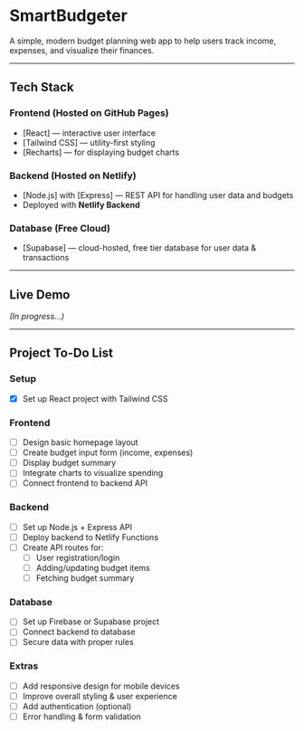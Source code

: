 # SmartBudgeter

A simple, modern budget planning web app to help users track income, expenses, and visualize their finances.

---

## Tech Stack

### Frontend (Hosted on GitHub Pages)
- [React] — interactive user interface
- [Tailwind CSS] — utility-first styling
- [Recharts] — for displaying budget charts

### Backend (Hosted on Netlify)
- [Node.js] with [Express] — REST API for handling user data and budgets
- Deployed with **Netlify Backend**

### Database (Free Cloud)
- [Supabase] — cloud-hosted, free tier database for user data & transactions

---

## Live Demo

*(In progress...)*

---

## Project To-Do List

### Setup
- [X] Set up React project with Tailwind CSS

### Frontend
- [ ] Design basic homepage layout
- [ ] Create budget input form (income, expenses)
- [ ] Display budget summary
- [ ] Integrate charts to visualize spending
- [ ] Connect frontend to backend API

### Backend
- [ ] Set up Node.js + Express API
- [ ] Deploy backend to Netlify Functions
- [ ] Create API routes for:
  - [ ] User registration/login
  - [ ] Adding/updating budget items
  - [ ] Fetching budget summary

### Database
- [ ] Set up Firebase or Supabase project
- [ ] Connect backend to database
- [ ] Secure data with proper rules

### Extras
- [ ] Add responsive design for mobile devices
- [ ] Improve overall styling & user experience
- [ ] Add authentication (optional)
- [ ] Error handling & form validation
